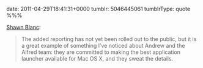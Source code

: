 date: 2011-04-29T18:41:31+0000
tumblr: 5046445061
tumblrType: quote
%%%

[Shawn Blanc](http://shawnblanc.net/2011/04/alfred-usage-report/):

> The added reporting has not yet been rolled out to the public, but it is a great example of something I’ve noticed about Andrew and the Alfred team: they are committed to making the best application launcher available for Mac OS X, and they sweat the details.
